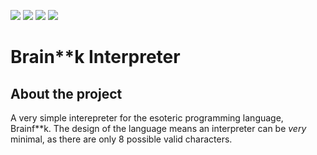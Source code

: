<img src="https://img.shields.io/github/repo-size/Will1162/Brainfk-Interpreter"/> <img src="https://img.shields.io/tokei/lines/github/Will1162/Brainfk-Interpreter"/> <img src="https://img.shields.io/github/downloads/Will1162/Brainfk-Interpreter/total"/> <img src="https://img.shields.io/github/last-commit/Will1162/Brainfk-Interpreter"/>

# Brain**k Interpreter

## About the project

A very simple interepreter for the esoteric programming language, Brainf**k. The design of the language means an interpreter can be *very* minimal, as there are only 8 possible valid characters.

